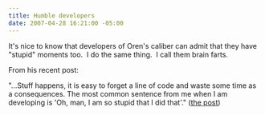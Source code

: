 ```yaml
---
title: Humble developers
date: 2007-04-28 16:21:00 -05:00
---
```


It's nice to know that developers of Oren's caliber can admit that they have "stupid" moments too.  I do the same thing.  I call them brain farts.  

From his recent post:

"...Stuff happens, it is easy to forget a line of code and waste some time as a consequences. The most common sentence from me when I am developing is 'Oh, man, I am so stupid that I did that'." ([the post](http://ayende.com/Blog/archive/2007/04/28/A-developer-so-retarded.aspx))
